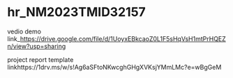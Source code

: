 # hr_NM2023TMID32157

vedio demo link_https://drive.google.com/file/d/1UoyxEBkcaoZ0L1F5sHqVsH1mtPrHQEZn/view?usp=sharing

project report template linkhttps://1drv.ms/w/s!Ag6aSFtoNKwcghGHgXVKsjYMmLMc?e=wBgGeM

